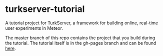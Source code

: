 # turkserver-tutorial
A tutorial project for [TurkServer](https://github.com/HarvardEconCS/turkserver-meteor), a framework for building online, real-time user experiments in Meteor. 

The master branch of this repo contains the project that you build during the tutorial. The tutorial itself is in the gh-pages branch and can be found [here](http://ldworkin.github.io/turkserver-tutorial/).
